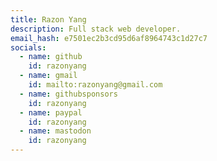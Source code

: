 ```yaml
---
title: Razon Yang
description: Full stack web developer.
email_hash: e7501ec2b3cd95d6af8964743c1d27c7
socials:
  - name: github
    id: razonyang
  - name: gmail
    id: mailto:razonyang@gmail.com
  - name: githubsponsors
    id: razonyang
  - name: paypal
    id: razonyang
  - name: mastodon
    id: razonyang
---
```


